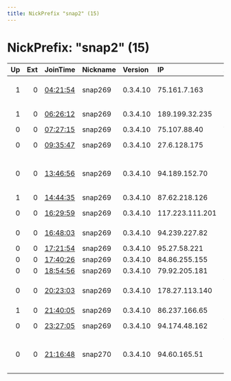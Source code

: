 ```yaml
---
title: NickPrefix "snap2" (15)
---
```


# NickPrefix: "snap2" (15)

|   Up |   Ext | JoinTime                                                                                            | Nickname   | Version   | IP              | AS                                       | CC   |   ORp |   Dirp | OS    | Contact   |   eFamMembers |
|-----:|------:|:----------------------------------------------------------------------------------------------------|:-----------|:----------|:----------------|:-----------------------------------------|:-----|------:|-------:|:------|:----------|--------------:|
|    1 |     0 | [04:21:54](https://metrics.torproject.org/rs.html#details/7548A062FB7DD00528DCA75CF18B6CCDE2C4842C) | snap269    | 0.3.4.10  | 75.161.7.163    | CenturyLink Communications, LLC          | us   | 37509 |      0 | Linux | None      |             1 |
|    1 |     0 | [06:26:12](https://metrics.torproject.org/rs.html#details/EA9DF3B6CF8EC4FA7B88FB40A95863E775A3B80E) | snap269    | 0.3.4.10  | 189.199.32.235  | Mega Cable, S.A. de C.V.                 | mx   | 44211 |      0 | Linux | None      |             1 |
|    0 |     0 | [07:27:15](https://metrics.torproject.org/rs.html#details/DF65C9299FA1770CB84A19EE9B6592D4408C9E9A) | snap269    | 0.3.4.10  | 75.107.88.40    | ViaSat,Inc.                              | us   | 44659 |      0 | Linux | None      |             1 |
|    0 |     0 | [09:35:47](https://metrics.torproject.org/rs.html#details/622F1D9481FDA90ACC8DB5A3B574328C6B69DA07) | snap269    | 0.3.4.10  | 27.6.128.175    | Hathway IP Over Cable Internet           | in   | 45029 |      0 | Linux | None      |             1 |
|    0 |     0 | [13:46:56](https://metrics.torproject.org/rs.html#details/9AF589ABF6AE60D513F74C665C47020D5969B06E) | snap269    | 0.3.4.10  | 94.189.152.70   | Serbia BroadBand-Srpske Kablovske mreze  | rs   | 37283 |      0 | Linux | None      |             1 |
|    1 |     0 | [14:44:35](https://metrics.torproject.org/rs.html#details/B8EA3AB5022190725FB568FFB4E6E87FE3CA6ED8) | snap269    | 0.3.4.10  | 87.62.218.126   | Tele Danmark                             | dk   | 41011 |      0 | Linux | None      |             1 |
|    0 |     0 | [16:29:59](https://metrics.torproject.org/rs.html#details/C45E7BC3FF4B37BFE78AFBFF1AD2BE6C3A327D44) | snap269    | 0.3.4.10  | 117.223.111.201 | National Internet Backbone               | in   | 41913 |      0 | Linux | None      |             1 |
|    0 |     0 | [16:48:03](https://metrics.torproject.org/rs.html#details/1B47C64344E6AEDB66AFC6761A8B626F9EC6BDAD) | snap269    | 0.3.4.10  | 94.239.227.82   | Bouygues Telecom SA                      | fr   | 39657 |      0 | Linux | None      |             1 |
|    0 |     0 | [17:21:54](https://metrics.torproject.org/rs.html#details/A6201C3BE67783F204AE558391C6783276EA53B8) | snap269    | 0.3.4.10  | 95.27.58.221    | PVimpelCom                               | ru   | 37521 |      0 | Linux | None      |             1 |
|    0 |     0 | [17:40:26](https://metrics.torproject.org/rs.html#details/7DA542D6ED546A3BCB5E5B826E05D65BBAA53488) | snap269    | 0.3.4.10  | 84.86.255.155   | KPN B.V.                                 | nl   | 35339 |      0 | Linux | None      |             1 |
|    0 |     0 | [18:54:56](https://metrics.torproject.org/rs.html#details/52A88BDE137AC17DAF48D80184CE84B5B7717998) | snap269    | 0.3.4.10  | 79.92.205.181   | SFR SA                                   | fr   | 38949 |      0 | Linux | None      |             1 |
|    0 |     0 | [20:23:03](https://metrics.torproject.org/rs.html#details/7732816FA9ECE457BAFC663D176E69D7E951D36A) | snap269    | 0.3.4.10  | 178.27.113.140  | Vodafone Kabel Deutschland GmbH          | de   | 46545 |      0 | Linux | None      |             1 |
|    1 |     0 | [21:40:05](https://metrics.torproject.org/rs.html#details/406240126A54866F42DBCC8CA0DDB3F9E9C08CAC) | snap269    | 0.3.4.10  | 86.237.166.65   | Orange                                   | fr   | 33629 |      0 | Linux | None      |             1 |
|    0 |     0 | [23:27:05](https://metrics.torproject.org/rs.html#details/FFA33C97A280B91BF462ADFFBF1CE6FAA7127027) | snap269    | 0.3.4.10  | 94.174.48.162   | Virgin Media Limited                     | gb   | 44399 |      0 | Linux | None      |             1 |
|    0 |     0 | [21:16:48](https://metrics.torproject.org/rs.html#details/AAF59B13C68171DA785E7D619420DEC7C26BA16E) | snap270    | 0.3.4.10  | 94.60.165.51    | Vodafone Portugal - Communicacoes Pessoa | pt   | 37943 |      0 | Linux | None      |             1 |
